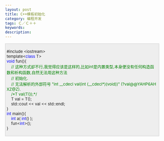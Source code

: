 ```yaml
---
layout: post
title: C++模板初始化
category: 编程开发
tags: Ｃ／Ｃ＋＋
keywords: 
description: 
---
```


<div
style="border-bottom:#cccccc 1px solid;border-left:#cccccc 1px solid;padding-bottom:4px;background-color:#eeeeee;padding-left:4px;width:98%;padding-right:5px;font-size:13px;word-break:break-all;border-top:#cccccc 1px solid;border-right:#cccccc 1px solid;padding-top:4px;">

\#include \<iostream\>\
 template\<<span style="color:#0000ff;">class</span> T\>\
 <span style="color:#0000ff;">void</span> fun(){\
     <span style="color:#008000;">//</span><span
style="color:#008000;"> 这种方式却不行,我觉得应该是这样的,比如int是内置类型,本身便没有任何构造函数和析构函数,自然无法用这种方法\
     </span><span style="color:#008000;">//</span><span
style="color:#008000;"> 初始化.\
     </span><span style="color:#008000;">//</span><span
style="color:#008000;"> 无法解析的外部符号 "int \_\_cdecl val(int (\_\_cdecl\*)(void))" (?val@@YAHP6AHXZ@Z).</span><span
style="color:#008000;">\
 </span>    <span style="color:#008000;">/\*</span><span
style="color:#008000;">T val(T());</span><span
style="color:#008000;">\*/</span>\
     T val = T();\
     std::cout \<\< val \<\< std::endl;\
 }\
 <span style="color:#0000ff;">int</span> main(){\
     <span style="color:#0000ff;">int</span> a( <span
style="color:#0000ff;">int</span>() );\
     fun\<<span style="color:#0000ff;">int</span>\>();\
 }

</div>

 








